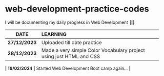 # web-development-practice-codes

I will be documenting my daily progress in Web Development 🤞🤗

|    **DATE**    | **LEARNING**                                                        |
| :------------: | :------------------------------------------------------------------ |
| **27/12/2023** | Uploaded till date practice                                         |
| **28/12/2023** | Made a very simple Color Vocabulary project using just HTML and CSS |

| **18/02/2024** | Started Web Development Boot camp again... |
